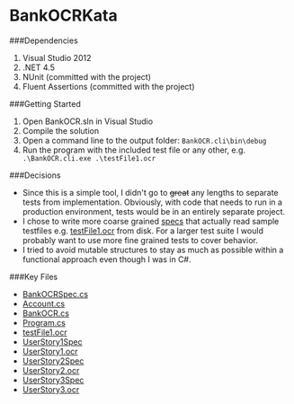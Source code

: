 BankOCRKata
===========
###Dependencies
1. Visual Studio 2012
2. .NET 4.5
3. NUnit (committed with the project)
4. Fluent Assertions (committed with the project)

###Getting Started
1. Open BankOCR.sln in Visual Studio
2. Compile the solution
3. Open a command line to the output folder: `BankOCR.cli\bin\debug`
4. Run the program with the included test file or any other, e.g. ` .\BankOCR.cli.exe .\testFile1.ocr`

###Decisions
* Since this is a simple tool, I didn't go to ~~great~~ any lengths to separate tests from implementation. Obviously, with code that needs to run in a production environment, tests would be in an entirely separate project.
* I chose to write more coarse grained [specs](https://github.com/mattflo/BankOCRKata/blob/master/BankOCR/Specs) that actually read sample testfiles e.g. [testFile1.ocr](https://github.com/mattflo/BankOCRKata/blob/master/BankOCR/testFile1.ocr) from disk. For a larger test suite I would probably want to use more fine grained tests to cover behavior.
* I tried to avoid mutable structures to stay as much as possible within a functional approach even though I was in C#.

###Key Files
* [BankOCRSpec.cs](https://github.com/mattflo/BankOCRKata/blob/master/BankOCR/Specs/BankOCRSpec.cs)
* [Account.cs](https://github.com/mattflo/BankOCRKata/blob/master/BankOCR/Account.cs)
* [BankOCR.cs](https://github.com/mattflo/BankOCRKata/blob/master/BankOCR/BankOCR.cs)
* [Program.cs](https://github.com/mattflo/BankOCRKata/blob/master/BankOCR.cli/Program.cs)
* [testFile1.ocr](https://github.com/mattflo/BankOCRKata/blob/master/BankOCR/testFile1.ocr)
* [UserStory1Spec](https://github.com/mattflo/BankOCRKata/blob/master/BankOCR/Specs/UserStory1Spec.cs)
* [UserStory1.ocr](https://github.com/mattflo/BankOCRKata/blob/master/BankOCR/Specs/UserStory1.ocr)
* [UserStory2Spec](https://github.com/mattflo/BankOCRKata/blob/master/BankOCR/Specs/UserStory2Spec.cs)
* [UserStory2.ocr](https://github.com/mattflo/BankOCRKata/blob/master/BankOCR/Specs/UserStory2.ocr)
* [UserStory3Spec](https://github.com/mattflo/BankOCRKata/blob/master/BankOCR/Specs/UserStory3Spec.cs)
* [UserStory3.ocr](https://github.com/mattflo/BankOCRKata/blob/master/BankOCR/Specs/UserStory3.ocr)
